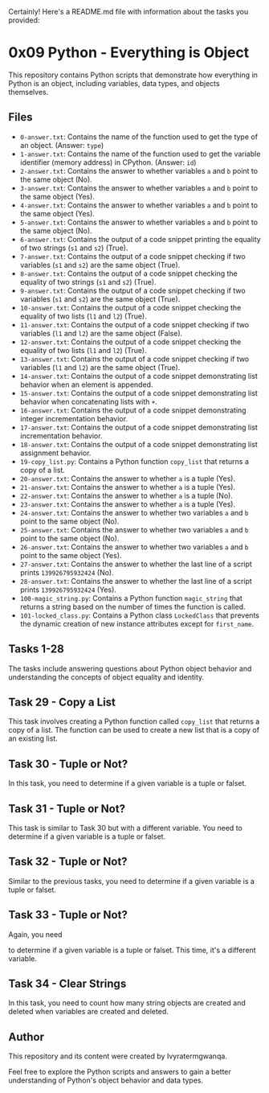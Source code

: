 Certainly! Here's a README.md file with information about the tasks you provided:

# 0x09 Python - Everything is Object

This repository contains Python scripts that demonstrate how everything in Python is an object, including variables, data types, and objects themselves.

## Files

- `0-answer.txt`: Contains the name of the function used to get the type of an object. (Answer: `type`)
- `1-answer.txt`: Contains the name of the function used to get the variable identifier (memory address) in CPython. (Answer: `id`)
- `2-answer.txt`: Contains the answer to whether variables `a` and `b` point to the same object (No).
- `3-answer.txt`: Contains the answer to whether variables `a` and `b` point to the same object (Yes).
- `4-answer.txt`: Contains the answer to whether variables `a` and `b` point to the same object (Yes).
- `5-answer.txt`: Contains the answer to whether variables `a` and `b` point to the same object (No).
- `6-answer.txt`: Contains the output of a code snippet printing the equality of two strings (`s1` and `s2`) (True).
- `7-answer.txt`: Contains the output of a code snippet checking if two variables (`s1` and `s2`) are the same object (True).
- `8-answer.txt`: Contains the output of a code snippet checking the equality of two strings (`s1` and `s2`) (True).
- `9-answer.txt`: Contains the output of a code snippet checking if two variables (`s1` and `s2`) are the same object (True).
- `10-answer.txt`: Contains the output of a code snippet checking the equality of two lists (`l1` and `l2`) (True).
- `11-answer.txt`: Contains the output of a code snippet checking if two variables (`l1` and `l2`) are the same object (False).
- `12-answer.txt`: Contains the output of a code snippet checking the equality of two lists (`l1` and `l2`) (True).
- `13-answer.txt`: Contains the output of a code snippet checking if two variables (`l1` and `l2`) are the same object (True).
- `14-answer.txt`: Contains the output of a code snippet demonstrating list behavior when an element is appended.
- `15-answer.txt`: Contains the output of a code snippet demonstrating list behavior when concatenating lists with `+`.
- `16-answer.txt`: Contains the output of a code snippet demonstrating integer incrementation behavior.
- `17-answer.txt`: Contains the output of a code snippet demonstrating list incrementation behavior.
- `18-answer.txt`: Contains the output of a code snippet demonstrating list assignment behavior.
- `19-copy_list.py`: Contains a Python function `copy_list` that returns a copy of a list.
- `20-answer.txt`: Contains the answer to whether `a` is a tuple (Yes).
- `21-answer.txt`: Contains the answer to whether `a` is a tuple (Yes).
- `22-answer.txt`: Contains the answer to whether `a` is a tuple (No).
- `23-answer.txt`: Contains the answer to whether `a` is a tuple (Yes).
- `24-answer.txt`: Contains the answer to whether two variables `a` and `b` point to the same object (No).
- `25-answer.txt`: Contains the answer to whether two variables `a` and `b` point to the same object (No).
- `26-answer.txt`: Contains the answer to whether two variables `a` and `b` point to the same object (Yes).
- `27-answer.txt`: Contains the answer to whether the last line of a script prints `139926795932424` (No).
- `28-answer.txt`: Contains the answer to whether the last line of a script prints `139926795932424` (Yes).
- `100-magic_string.py`: Contains a Python function `magic_string` that returns a string based on the number of times the function is called.
- `101-locked_class.py`: Contains a Python class `LockedClass` that prevents the dynamic creation of new instance attributes except for `first_name`.

## Tasks 1-28
The tasks include answering questions about Python object behavior and understanding the concepts of object equality and identity.

## Task 29 - Copy a List
This task involves creating a Python function called `copy_list` that returns a copy of a list. The function can be used to create a new list that is a copy of an existing list.

## Task 30 - Tuple or Not?
In this task, you need to determine if a given variable is a tuple or falset.

## Task 31 - Tuple or Not?
This task is similar to Task 30 but with a different variable. You need to determine if a given variable is a tuple or falset.

## Task 32 - Tuple or Not?
Similar to the previous tasks, you need to determine if a given variable is a tuple or falset.

## Task 33 - Tuple or Not?
Again, you need

 to determine if a given variable is a tuple or falset. This time, it's a different variable.

## Task 34 - Clear Strings
In this task, you need to count how many string objects are created and deleted when variables are created and deleted.

## Author
This repository and its content were created by Ivyratermgwanqa.

Feel free to explore the Python scripts and answers to gain a better understanding of Python's object behavior and data types.
